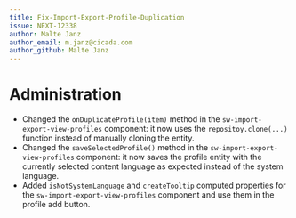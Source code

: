 ```yaml
---
title: Fix-Import-Export-Profile-Duplication
issue: NEXT-12338
author: Malte Janz
author_email: m.janz@cicada.com 
author_github: Malte Janz
---
```

# Administration
* Changed the `onDuplicateProfile(item)` method in the `sw-import-export-view-profiles` component: it now uses the `repositoy.clone(...)` function instead of manually cloning the entity.
* Changed the `saveSelectedProfile()` method in the `sw-import-export-view-profiles` component: it now saves the profile entity with the currently selected content language as expected instead of the system language.
* Added `isNotSystemLanguage` and `createTooltip` computed properties for the `sw-import-export-view-profiles` component and use them in the profile add button.
